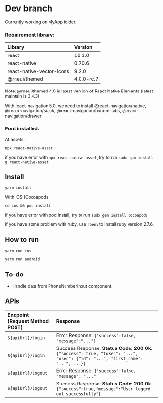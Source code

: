 # Dev branch

Currently working on MyApp folder.
### Requirement library:

| Library                  | Version |
|:-------------------------|:--------|
| react                    | 18.1.0 |
| react-native             | 0.70.6 |
|react-native-vector-icons | 9.2.0|
|@rneui/themed | 4.0.0-rc.7 |

Note: @rneui/themed 4.0 is latest version of React Native Elements (latest maintain is 3.4.3)

With react-navigation 5.0, we need to install @react-navigation/native, @react-navigation/stack, @react-navigation/bottom-tabs, @react-navigation/drawer

### Font installed:
At assets:

```
npx react-native-asset
```
if you have error with `npx react-native-asset`, try to run `sudo npm install -g react-native-asset`

## Install
```
yarn install
```
With IOS (Cocoapods)
```
cd ios && pod install
```

if you have error with pod install, try to run `sudo gem install cocoapods`

if you have some problem with ruby, use `rbenv` to install ruby version 2.7.6.


## How to run
```
yarn run ios
```

```
yarn run android
```

## To-do

- Handle data from PhoneNumberInput component.

## APIs
| Endpoint (Request Method: POST) | Response                                                                                                                        |
|:--------------------------------|:--------------------------------------------------------------------------------------------------------------------------------|
| `${apiUrl}/login`               | Error Response: `{"success":false, "message":"..."}`                                                                            |
| `${apiUrl}/login`               | Success Response: **Status Code: 200 Ok.** `{"success": true, "token": "...", "user": {"id": "...", "first_name": "...", ...}}` |
| `${apiUrl}/logout`              | Error Response: `{"success":false, "message": "..."`                                                                            |
| `${apiUrl}/logout`              | Success Response: **Status Code: 200 Ok.** `{"success":true,"message":"User logged out successfully"} `                         |
